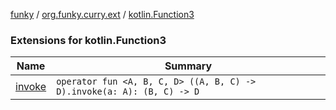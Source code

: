 [funky](../../index.md) / [org.funky.curry.ext](../index.md) / [kotlin.Function3](.)

### Extensions for kotlin.Function3

| Name | Summary |
|---|---|
| [invoke](invoke.md) | `operator fun <A, B, C, D> ((A, B, C) -> D).invoke(a: A): (B, C) -> D` |
